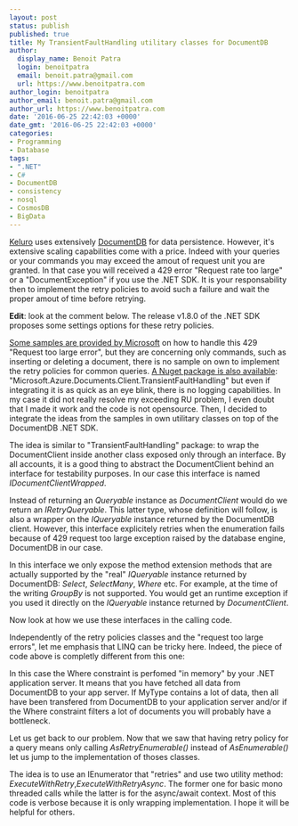 ```yaml
---
layout: post
status: publish
published: true
title: My TransientFaultHandling utilitary classes for DocumentDB
author:
  display_name: Benoit Patra
  login: benoitpatra
  email: benoit.patra@gmail.com
  url: https://www.benoitpatra.com
author_login: benoitpatra
author_email: benoit.patra@gmail.com
author_url: https://www.benoitpatra.com
date: '2016-06-25 22:42:03 +0000'
date_gmt: '2016-06-25 22:42:03 +0000'
categories:
- Programming
- Database
tags:
- ".NET"
- C#
- DocumentDB
- consistency
- nosql
- CosmosDB
- BigData
---
```

<a href="https://keluro.com/">Keluro</a> uses extensively <a href="https://azure.microsoft.com/en-us/services/documentdb/">DocumentDB</a> for data persistence. However, it's extensive scaling capabilities come with a price. Indeed with your queries or your commands you may exceed the amout of request unit you are granted. In that case you will received a 429 error "Request rate too large" or a "DocumentException" if you use the .NET SDK. It is your responsability then to implement the retry policies to avoid such a failure and wait the proper amout of time before retrying.

<strong>Edit</strong>: look at the comment below. The release v1.8.0 of the .NET SDK proposes some settings options for these retry policies.

<a href="https://blogs.msdn.microsoft.com/bigdatasupport/2015/09/02/dealing-with-requestratetoolarge-errors-in-azure-documentdb-and-testing-performance/">Some samples are provided by Microsoft</a> on how to handle this 429 "Request too large error", but they are concerning only commands, such as inserting or deleting a document, there is no sample on own to implement the retry policies for common queries. <a href="https://www.nuget.org/packages/Microsoft.Azure.DocumentDB.TransientFaultHandling/">A Nuget package is also available</a>: "Microsoft.Azure.Documents.Client.TransientFaultHandling" but even if integrating it is as quick as an eye blink, there is no logging capabilities. In my case it did not really resolve my exceeding RU problem, I even doubt that I made it work and the code is not opensource. Then, I decided to integrate the ideas from the samples in own utilitary classes on top of the DocumentDB .NET SDK.

The idea is similar to "TransientFaultHandling" package: to wrap the DocumentClient inside another class exposed only through an interface. By all accounts, it is a good thing to abstract the DocumentClient behind an interface for testability purposes. In our case this interface is named <em>IDocumentClientWrapped</em>.

<script src="https://gist.github.com/bpatra/52779d9c83f4ed2974c42165aaedc837.js"></script>

Instead of returning an <em>Queryable<T></em> instance as <em>DocumentClient</em> would do we return an <em>IRetryQueryable<T></em>. This latter type, whose definition will follow, is also a wrapper on the <em>IQueryable<T></em> instance returned by the DocumentDB client. However, this interface explicitely retries when the enumeration fails because of 429 request too large exception raised by the database engine, DocumentDB in our case.

<script src="https://gist.github.com/bpatra/51a215059688299229ae8c406a1f4d89.js"></script>

In this interface we only expose the method extension methods that are actually supported by the "real" <em>IQueryable<T></em> instance returned by DocumentDB: <em>Select</em>, <em>SelectMany</em>, <em>Where</em> etc. For example, at the time of the writing <em>GroupBy</em> is not supported. You would get an runtime exception if you used it directly on the <em>IQueryable<T></em> instance returned by <em>DocumentClient</em>.

Now look at how we use these interfaces in the calling code.

<script src="https://gist.github.com/bpatra/f85b60e6a320687f0e64e7a030381498.js"></script>

Independently of the retry policies classes and the "request too large errors", let me emphasis that LINQ can be tricky here. Indeed, the piece of code above is completly different from this one:

<script src="https://gist.github.com/bpatra/96419e843e3153674f88c2a0c1924a00.js"></script>

In this case the Where constraint is perfomed "in memory" by your .NET application server. It means that you have fetched all data from DocumentDB to your app server. If MyType contains a lot of data, then all have been transfered from DocumentDB to your application server and/or if the Where constraint filters a lot of documents you will probably have a bottleneck.

Let us get back to our problem. Now that we saw that having retry policy for a query means only calling <em>AsRetryEnumerable()</em> instead of <em>AsEnumerable()</em> let us jump to the implementation of thoses classes.

The idea is to use an IEnumerator that "retries" and use two utility method: <em>ExecuteWithRetry</em>,<em>ExecuteWithRetryAsync</em>. The former one for basic mono threaded calls while the latter is for the async/await context. Most of this code is verbose because it is only wrapping implementation. I hope it will be helpful for others.

<script src="https://gist.github.com/bpatra/d9939abc7e2bad936493955cb93066c3.js"></script>